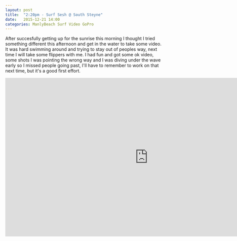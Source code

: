 ```yaml
---
layout: post
title:  "2:20pm - Surf Sesh @ South Steyne"
date:   2015-12-21 14:00
categories: ManlyBeach Surf Video GoPro
---
```


After succesfully getting up for the sunrise this morning I thought I tried something different this
afternoon and get in the water to take some video. It was hard swimming around and trying to stay out of peoples way, next time I will take some flippers with me.
I had fun and got some ok video, some shots I was pointing the wrong way and I was diving under the wave early so I missed people going past, I'll have to remember to work on that next time, but it's a good first effort.

<div>
<iframe width="900" height="500" src="https://www.youtube.com/embed/kUs-NEDA_mA?wmode=opaque" frameborder="0" allowfullscreen="allowfullscreen">Manly Beach&nbsp;</iframe>
</div>

